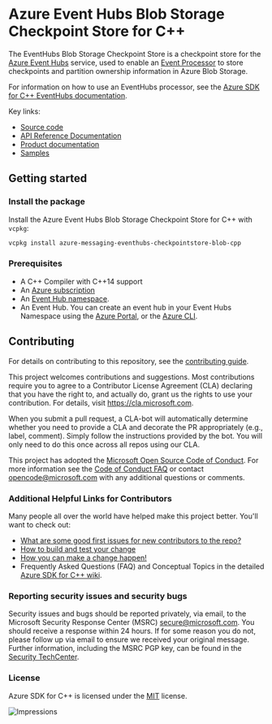 <!-- cspell:words azeventhubs  -->
# Azure Event Hubs Blob Storage Checkpoint Store for C++

The EventHubs Blob Storage Checkpoint Store is a checkpoint store for the 
[Azure Event Hubs](https://azure.microsoft.com/services/event-hubs/) service, used to enable an 
[Event Processor](https://learn.microsoft.com/azure/event-hubs/event-hubs-event-processor-host) to store checkpoints and partition ownership information in Azure Blob Storage.

For information on how to use an EventHubs processor, see the [Azure SDK for C++ EventHubs documentation](https://azure.github.io/azure-sdk-for-cpp/eventhubs.html).

Key links:
- [Source code][source]
- [API Reference Documentation][cppdoc]
- [Product documentation](https://azure.microsoft.com/services/event-hubs/)
- [Samples][cppdoc_examples]

## Getting started

### Install the package

Install the Azure Event Hubs Blob Storage Checkpoint Store for C++ with `vcpkg`:

```bash
vcpkg install azure-messaging-eventhubs-checkpointstore-blob-cpp
```

### Prerequisites

- A C++ Compiler with C++14 support
- An [Azure subscription](https://azure.microsoft.com/free/)
- An [Event Hub namespace](https://docs.microsoft.com/azure/event-hubs/).
- An Event Hub. You can create an event hub in your Event Hubs Namespace using the [Azure Portal](https://docs.microsoft.com/azure/event-hubs/event-hubs-create), or the [Azure CLI](https://docs.microsoft.com/azure/event-hubs/event-hubs-quickstart-cli).

## Contributing
For details on contributing to this repository, see the [contributing guide][azure_sdk_for_cpp_contributing].

This project welcomes contributions and suggestions.  Most contributions require you to agree to a
Contributor License Agreement (CLA) declaring that you have the right to, and actually do, grant us
the rights to use your contribution. For details, visit https://cla.microsoft.com.

When you submit a pull request, a CLA-bot will automatically determine whether you need to provide
a CLA and decorate the PR appropriately (e.g., label, comment). Simply follow the instructions
provided by the bot. You will only need to do this once across all repos using our CLA.

This project has adopted the [Microsoft Open Source Code of Conduct](https://opensource.microsoft.com/codeofconduct/).
For more information see the [Code of Conduct FAQ](https://opensource.microsoft.com/codeofconduct/faq/) or
contact [opencode@microsoft.com](mailto:opencode@microsoft.com) with any additional questions or comments.

### Additional Helpful Links for Contributors  
Many people all over the world have helped make this project better.  You'll want to check out:

* [What are some good first issues for new contributors to the repo?](https://github.com/azure/azure-sdk-for-cpp/issues?q=is%3Aopen+is%3Aissue+label%3A%22up+for+grabs%22)
* [How to build and test your change][azure_sdk_for_cpp_contributing_developer_guide]
* [How you can make a change happen!][azure_sdk_for_cpp_contributing_pull_requests]
* Frequently Asked Questions (FAQ) and Conceptual Topics in the detailed [Azure SDK for C++ wiki](https://github.com/azure/azure-sdk-for-cpp/wiki).

<!-- ### Community-->
### Reporting security issues and security bugs

Security issues and bugs should be reported privately, via email, to the Microsoft Security Response Center (MSRC) <secure@microsoft.com>. You should receive a response within 24 hours. If for some reason you do not, please follow up via email to ensure we received your original message. Further information, including the MSRC PGP key, can be found in the [Security TechCenter](https://www.microsoft.com/msrc/faqs-report-an-issue).

### License

Azure SDK for C++ is licensed under the [MIT](https://github.com/Azure/azure-sdk-for-cpp/blob/main/LICENSE.txt) license.

<!-- LINKS -->
[azure_sdk_for_cpp_contributing]: https://github.com/Azure/azure-sdk-for-cpp/blob/main/CONTRIBUTING.md
[azure_sdk_for_cpp_contributing_developer_guide]: https://github.com/Azure/azure-sdk-for-cpp/blob/main/CONTRIBUTING.md#developer-guide
[azure_sdk_for_cpp_contributing_pull_requests]: https://github.com/Azure/azure-sdk-for-cpp/blob/main/CONTRIBUTING.md#pull-requests

[consumer_client]: https://azuresdkdocs.blob.core.windows.net/$web/cpp/azure-messaging-eventhubs/latest/class_azure_1_1_messaging_1_1_event_hubs_1_1_consumer_client.html
[producer_client]: https://azuresdkdocs.blob.core.windows.net/$web/cpp/azure-messaging-eventhubs/1.0.0-beta.1/class_azure_1_1_messaging_1_1_event_hubs_1_1_producer_client.html

[source]: https://github.com/Azure/azure-sdk-for-cpp/tree/main/sdk/eventhubs
[azure_identity_pkg]: https://azuresdkdocs.blob.core.windows.net/$web/cpp/azure-identity/latest/index.html
[default_azure_credential]: https://azuresdkdocs.blob.core.windows.net/$web/cpp/azure-identity/latest/index.html#defaultazurecredential
<!-- TODO: Fix go links to refer to C++ documentation when it is published.-->
[cppdoc]: https://pkg.go.dev/github.com/Azure/azure-sdk-for-go/sdk/messaging/azeventhubs
[cppdoc_examples]: https://pkg.go.dev/github.com/Azure/azure-sdk-for-go/sdk/messaging/azeventhubs#pkg-examples

![Impressions](https://azure-sdk-impressions.azurewebsites.net/api/impressions/azure-sdk-for-cpp%2Fsdk%2Feventhubs%2FREADME.png)
